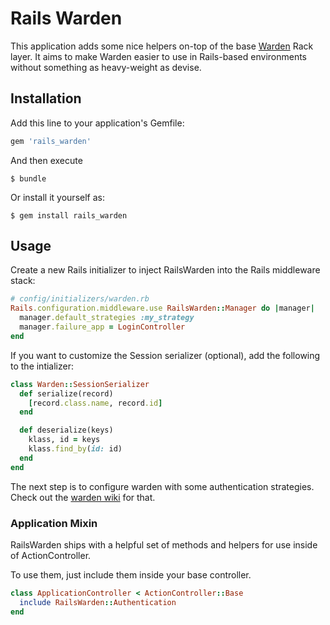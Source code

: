 # Rails Warden

This application adds some nice helpers on-top of the base [Warden](https://github.com/hassox/warden) Rack layer. It aims to make Warden easier to use in Rails-based environments without something as heavy-weight as devise.

## Installation

Add this line to your application's Gemfile:

```ruby
gem 'rails_warden'
```

And then execute

```
$ bundle
```

Or install it yourself as:

```
$ gem install rails_warden
```

## Usage

Create a new Rails initializer to inject RailsWarden into the Rails middleware stack:

```ruby
# config/initializers/warden.rb
Rails.configuration.middleware.use RailsWarden::Manager do |manager|
  manager.default_strategies :my_strategy
  manager.failure_app = LoginController
end
```

If you want to customize the Session serializer (optional), add the following to the intializer:

```ruby
class Warden::SessionSerializer
  def serialize(record)
    [record.class.name, record.id]
  end

  def deserialize(keys)
    klass, id = keys
    klass.find_by(id: id)
  end
end
```

The next step is to configure warden with some authentication strategies. Check out the [warden wiki](https://github.com/hassox/warden/wiki/Strategies) for that.

### Application Mixin

RailsWarden ships with a helpful set of methods and helpers for use inside of ActionController.

To use them, just include them inside your base controller.

```ruby
class ApplicationController < ActionController::Base
  include RailsWarden::Authentication
end
```